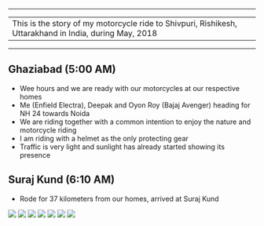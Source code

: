
---

| |
| :--- |
| This is the story of my motorcycle ride to Shivpuri, Rishikesh, Uttarakhand in India, during May, 2018 |

---

##  Ghaziabad (5:00 AM)
*	Wee hours and we are ready with our motorcycles at our respective homes
*	Me (Enfield Electra), Deepak and Oyon Roy (Bajaj Avenger) heading for NH 24 towards Noida
*	We are riding together with a common intention to enjoy the nature and motorcycle riding
*	I am riding with a helmet as the only protecting gear
*	Traffic is very light and sunlight has already started showing its presence

##  Suraj Kund (6:10 AM)
*	Rode for 37 kilometers from our homes, arrived at Suraj Kund

![](https://github.com/inbravo/travel/raw/master/may-2017/images/IMG_0977.JPG)
![](https://github.com/inbravo/travel/raw/master/may-2017/images/IMG_0978.JPG)
![](https://github.com/inbravo/travel/raw/master/may-2017/images/IMG_20170730_071225.jpg)
![](https://github.com/inbravo/travel/raw/master/may-2017/images/IMG_20170730_072039.jpg)
![](https://github.com/inbravo/travel/raw/master/may-2017/images/IMG_3899.JPG)
![](https://github.com/inbravo/travel/raw/master/may-2017/images/IMG_3900.JPG)
![](https://github.com/inbravo/travel/raw/master/may-2017/images/IMG_20170730_070306.jpg)






